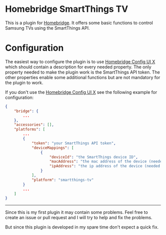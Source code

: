 # Homebridge SmartThings TV

This is a plugin for [Homebridge](https://github.com/homebridge/homebridge). It offers some basic functions to control Samsung TVs using the SmartThings API.

# Configuration

The easiest way to configure the plugin is to use [Homebridge Config UI X](https://github.com/oznu/homebridge-config-ui-x) which should contain a description for every needed property. The only property needed to make the plugin work is the SmartThings API token. The other properties enable some additional functions but are not mandatory for the plugin to work.

If you don't use the [Homebridge Config UI X](https://github.com/oznu/homebridge-config-ui-x) see the following example for configuration:

```json
{
    "bridge": {
        ...
    },
    "accessories": [],
    "platforms": [
        ...
        {
            "token": "your SmartThings API token",
            "deviceMappings": [
                {
                    "deviceId": "the SmartThings device ID",
                    "macAddress": "the mac address of the device (needed for wake-on-lan functionality)",
                    "ipAddress": "the ip address of the device (needed for ping functionality)"
                }
            ],
            "platform": "smartthings-tv"
        }
        ...
    ]
}
```

***

Since this is my first plugin it may contain some problems. Feel free to create an issue or pull request and I will try to help and fix the problems. 

But since this plugin is developed in my spare time don't expect a quick fix. 
